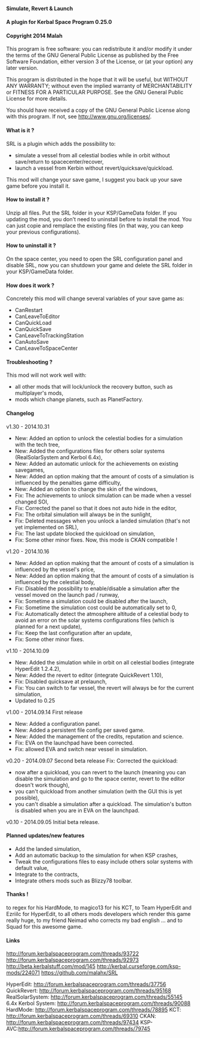 ﻿#### Simulate, Revert & Launch
#### A plugin for Kerbal Space Program 0.25.0
#### Copyright 2014 Malah

This program is free software: you can redistribute it and/or modify
it under the terms of the GNU General Public License as published by
the Free Software Foundation, either version 3 of the License, or
(at your option) any later version.

This program is distributed in the hope that it will be useful,
but WITHOUT ANY WARRANTY; without even the implied warranty of
MERCHANTABILITY or FITNESS FOR A PARTICULAR PURPOSE.  See the
GNU General Public License for more details.

You should have received a copy of the GNU General Public License
along with this program.  If not, see <http://www.gnu.org/licenses/>. 


#### What is it ?

SRL is a plugin which adds the possibility to:
- simulate a vessel from all celestial bodies while in orbit without save/return to spacecenter/recover,
- launch a vessel from Kerbin without revert/quicksave/quickload.

This mod will change your save game, I suggest you back up your save game before you install it.

#### How to install it ?

Unzip all files. Put the SRL folder in your KSP/GameData folder.
If you updating the mod, you don't need to uninstall before to install the mod. You can just copie and remplace the existing files (in that way, you can keep your previous configurations). 

#### How to uninstall it ?

On the space center, you need to open the SRL configuration panel and disable SRL, now you can shutdown your game and delete the SRL folder in your KSP/GameData folder.

#### How does it work ?

Concretely this mod will change several variables of your save game as:
- CanRestart
- CanLeaveToEditor
- CanQuickLoad
- CanQuickSave
- CanLeaveToTrackingStation
- CanAutoSave
- CanLeaveToSpaceCenter

#### Troubleshooting ?

This mod will not work well with:
- all other mods that will lock/unlock the recovery button, such as multiplayer's mods,
- mods which change planets, such as PlanetFactory.

#### Changelog

v1.30 - 2014.10.31
- New: Added an option to unlock the celestial bodies for a simulation with the tech tree,
- New: Added the configurations files for others solar systems (RealSolarSystem and Kerbol 6.4x),
- New: Added an automatic unlock for the achievements on existing savegames,
- New: Added an option making that the amount of costs of a simulation is influenced by the penalties game difficulty,
- New: Added an option to change the skin of the windows,
- Fix: The achievements to unlock simulation can be made when a vessel changed SOI,
- Fix: Corrected the panel so that it does not auto hide in the editor,
- Fix: The orbital simulation will always be in the sunlight,
- Fix: Deleted messages when you unlock a landed simulation (that's not yet implemented on SRL),
- Fix: The last update blocked the quickload on simulation,
- Fix: Some other minor fixes.
Now, this mode is CKAN compatible !

v1.20 - 2014.10.16
- New: Added an option making that the amount of costs of a simulation is influenced by the vessel's price,
- New: Added an option making that the amount of costs of a simulation is influenced by the celestial body,
- Fix: Disabled the possibility to enable/disable a simulation after the vessel moved on the launch pad / runway,
- Fix: Sometime a simulation could be disabled after the launch,
- Fix: Sometime the simulation cost could be automatically set to 0,
- Fix: Automatically detect the atmosphere altitude of a celestial body to avoid an error on the solar systems configurations files (which is planned for a next update),
- Fix: Keep the last configuration after an update,
- Fix: Some other minor fixes.

v1.10 - 2014.10.09
- New: Added the simulation while in orbit on all celestial bodies (integrate HyperEdit 1.2.4.2),
- New: Added the revert to editor (integrate QuickRevert 1.10),
- Fix: Disabled quicksave at prelaunch,
- Fix: You can switch to far vessel, the revert will always be for the current simulation,
- Updated to 0.25

v1.00 - 2014.09.14
First release
- New: Added a configuration panel.
- New: Added a persistent file config per saved game.
- New: Added the management of the credits, reputation and science.
- Fix: EVA on the launchpad have been corrected.
- Fix: allowed EVA and switch near vessel in simulation.

v0.20 - 2014.09.07
Second beta release
Fix:
Corrected the quickload:
- now after a quickload, you can revert to the launch (meaning you can disable the simulation and go to the space center, revert to the editor doesn't work though),
- you can't quickload from another simulation (with the GUI this is yet possible),
- you can't disable a simulation after a quickload.
The simulation's button is disabled when you are in EVA on the launchpad.

v0.10 - 2014.09.05
Initial beta release.

#### Planned updates/new features

- Add the landed simulation,
- Add an automatic backup to the simulation for when KSP crashes,
- Tweak the configurations files to easy include others solar systems with default value,
- Integrate to the contracts,
- Integrate others mods such as Blizzy78 toolbar.

#### Thanks !

to regex for his HardMode, 
to magico13 for his KCT,
to Team HyperEdit and Ezriilc for HyperEdit,
to all others mods developers which render this game really huge,
to my friend Neimad who corrects my bad english ...
and to Squad for this awesome game.

#### Links

http://forum.kerbalspaceprogram.com/threads/93722
http://forum.kerbalspaceprogram.com/threads/92973
http://beta.kerbalstuff.com/mod/145
http://kerbal.curseforge.com/ksp-mods/224071
https://github.com/malahx/SRL

HyperEdit: http://forum.kerbalspaceprogram.com/threads/37756
QuickRevert: http://forum.kerbalspaceprogram.com/threads/95168
RealSolarSystem: http://forum.kerbalspaceprogram.com/threads/55145
6.4x Kerbol System: http://forum.kerbalspaceprogram.com/threads/90088
HardMode: http://forum.kerbalspaceprogram.com/threads/78895
KCT: http://forum.kerbalspaceprogram.com/threads/69310
CKAN: http://forum.kerbalspaceprogram.com/threads/97434
KSP-AVC:http://forum.kerbalspaceprogram.com/threads/79745